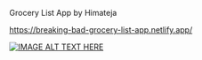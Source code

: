 Grocery List App by Himateja

https://breaking-bad-grocery-list-app.netlify.app/

[![IMAGE ALT TEXT HERE](https://img.youtube.com/vi/W8HT9kncPaA/0.jpg)](https://www.youtube.com/watch?v=W8HT9kncPaA)
